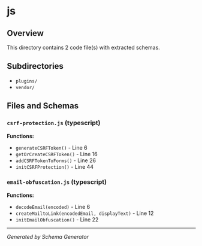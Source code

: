 # js

## Overview

This directory contains 2 code file(s) with extracted schemas.

## Subdirectories

- `plugins/`
- `vendor/`

## Files and Schemas

### `csrf-protection.js` (typescript)

**Functions:**
- `generateCSRFToken()` - Line 6
- `getOrCreateCSRFToken()` - Line 16
- `addCSRFTokenToForms()` - Line 26
- `initCSRFProtection()` - Line 44

### `email-obfuscation.js` (typescript)

**Functions:**
- `decodeEmail(encoded)` - Line 6
- `createMailtoLink(encodedEmail, displayText)` - Line 12
- `initEmailObfuscation()` - Line 22

---
*Generated by Schema Generator*